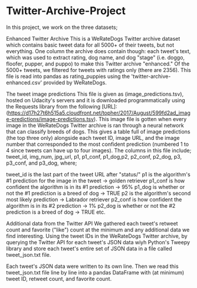 # Twitter-Archive-Project
In this project, we work on the three datasets;

Enhanced Twitter Archive This is a WeRateDogs Twitter archive dataset which contains basic tweet data for all 5000+ of their tweets, but not everything. One column the archive does contain though: each tweet's text, which was used to extract rating, dog name, and dog "stage" (i.e. doggo, floofer, pupper, and puppo) to make this Twitter archive "enhanced." Of the 5000+ tweets, we filtered for tweets with ratings only (there are 2356). This file is read into pandas as rating_puppies using the 'twitter-archive-enhanced.csv' provided by WeRateDogs.

The tweet image predictions This file is given as (image_predictions.tsv), hosted on Udacity's servers and it is downloaded programmatically using the Requests library from the following [URL]:(https://d17h27t6h515a5.cloudfront.net/topher/2017/August/599fd2ad_image-predictions/image-predictions.tsv). This image file is gotten when every image in the WeRateDogs Twitter archive is ran through a neural network that can classify breeds of dogs. This gives a table full of image predictions (the top three only) alongside each tweet ID, image URL, and the image number that corresponded to the most confident prediction (numbered 1 to 4 since tweets can have up to four images). The columns in this file include; tweet_id, img_num, jpg_url, p1, p1_conf, p1_dog,p2, p2_conf, p2_dog, p3, p3_conf, and p3_dog, where;

tweet_id is the last part of the tweet URL after "status/"
p1 is the algorithm's #1 prediction for the image in the tweet → golden retriever
p1_conf is how confident the algorithm is in its #1 prediction → 95%
p1_dog is whether or not the #1 prediction is a breed of dog → TRUE
p2 is the algorithm's second most likely prediction → Labrador retriever
p2_conf is how confident the algorithm is in its #2 prediction → 1%
p2_dog is whether or not the #2 prediction is a breed of dog → TRUE etc.


Additional data from the Twitter API We gathered each tweet's retweet count and favorite ("like") count at the minimum and any additional data we find interesting. Using the tweet IDs in the WeRateDogs Twitter archive, by querying the Twitter API for each tweet's JSON data wiyh Python's Tweepy library and store each tweet's entire set of JSON data in a file called tweet_json.txt file.

Each tweet's JSON data were written to its own line. Then we read this tweet_json.txt file line by line into a pandas DataFrame with (at minimum) tweet ID, retweet count, and favorite count.
